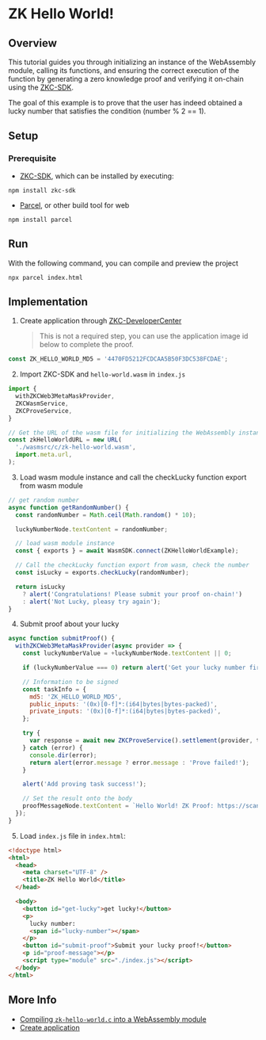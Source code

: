 # ZK Hello World!

## Overview

This tutorial guides you through initializing an instance of the WebAssembly module, calling its functions, and ensuring the correct execution of the function by generating a zero knowledge proof and verifying it on-chain using the [ZKC-SDK][1].

The goal of this example is to prove that the user has indeed obtained a lucky number that satisfies the condition (number % 2 == 1).

## Setup

### Prerequisite

- [ZKC-SDK][1], which can be installed by executing:

```shell
npm install zkc-sdk
```

- [Parcel][2], or other build tool for web

```shell
npm install parcel
```

## Run

With the following command, you can compile and preview the project

```shell
npx parcel index.html
```

## Implementation

1.  Create application through [ZKC-DeveloperCenter][3]

    > This is not a required step, you can use the application image id below to complete the proof.

```javascript
const ZK_HELLO_WORLD_MD5 = '4470FD5212FCDCAA5B50F3DC538FCDAE';
```

2.  Import ZKC-SDK and `hello-world.wasm` in `index.js`

```javascript
import {
  withZKCWeb3MetaMaskProvider,
  ZKCWasmService,
  ZKCProveService,
}

// Get the URL of the wasm file for initializing the WebAssembly instance.
const zkHelloWorldURL = new URL(
  './wasmsrc/c/zk-hello-world.wasm',
  import.meta.url,
);
```

3.  Load wasm module instance and call the checkLucky function export from wasm module

```javascript
// get random number
async function getRandomNumber() {
  const randomNumber = Math.ceil(Math.random() * 10);

  luckyNumberNode.textContent = randomNumber;

  // load wasm module instance
  const { exports } = await WasmSDK.connect(ZKHelloWorldExample);

  // Call the checkLucky function export from wasm, check the number
  const isLucky = exports.checkLucky(randomNumber);

  return isLucky
    ? alert('Congratulations! Please submit your proof on-chain!')
    : alert('Not Lucky, pleasy try again');
}
```

4.  Submit proof about your lucky

```javascript
async function submitProof() {
  withZKCWeb3MetaMaskProvider(async provider => {
    const luckyNumberValue = +luckyNumberNode.textContent || 0;

    if (luckyNumberValue === 0) return alert('Get your lucky number first!');

    // Information to be signed
    const taskInfo = {
      md5: 'ZK_HELLO_WORLD_MD5',
      public_inputs: '(0x)[0-f]*:(i64|bytes|bytes-packed)',
      private_inputs: '(0x)[0-f]*:(i64|bytes|bytes-packed)',
    };

    try {
      var response = await new ZKCProveService().settlement(provider, taskInfo);
    } catch (error) {
      console.dir(error);
      return alert(error.message ? error.message : 'Prove failed!');
    }

    alert('Add proving task success!');

    // Set the result onto the body
    proofMessageNode.textContent = `Hello World! ZK Proof: https://scan.zkcross.org/request/${response.body?.application?.uuid}`;
  });
}
```

5.  Load `index.js` file in `index.html`:

```html
<!doctype html>
<html>
  <head>
    <meta charset="UTF-8" />
    <title>ZK Hello World</title>
  </head>

  <body>
    <button id="get-lucky">get lucky!</button>
    <p>
      lucky number:
      <span id="lucky-number"></span>
    </p>
    <button id="submit-proof">Submit your lucky proof!</button>
    <p id="proof-message"></p>
    <script type="module" src="./index.js"></script>
  </body>
</html>
```

## More Info

- [Compiling `zk-hello-world.c` into a WebAssembly module][3]
- [Create application][4]

[1]: https://github.com/zkcrossteam/ZKC-SDK
[2]: https://parceljs.org/
[3]: ./wasmsrc/c/README.md
[4]: https://dev.zkcross.org/create-app
